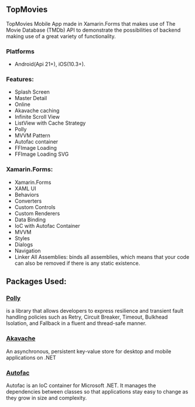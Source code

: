 ## TopMovies

TopMovies Mobile App made in Xamarin.Forms that makes use of The Movie Database (TMDb) API to demonstrate the possibilities of backend making use of a great variety of functionality.

### Platforms

 - Android(Api 21+), iOS(10.3+).

### Features:

- Splash Screen
- Master Detail
- Online
- Akavache caching
- Infinite Scroll View
- ListView with Cache Strategy
- Polly
- MVVM Pattern
- Autofac container
- FFImage Loading
- FFImage Loading SVG

### Xamarin.Forms:

- Xamarin.Forms
- XAML UI
- Behaviors
- Converters
- Custom Controls
- Custom Renderers
- Data Binding
- IoC with Autofac Container
- MVVM
- Styles
- Dialogs
- Navigation
- Linker All Assemblies: binds all assemblies, which means that your code can also be removed if there is any static existence.

## Packages Used:

### [Polly](https://www.nuget.org/packages/Polly)
is a library that allows developers to express resilience and transient fault handling policies such as Retry, Circuit Breaker, Timeout, Bulkhead Isolation, and Fallback in a fluent and thread-safe manner.

### [Akavache](https://www.nuget.org/packages/akavache)
An asynchronous, persistent key-value store for desktop and mobile applications on .NET

### [Autofac](https://www.nuget.org/packages/Autofac)
Autofac is an IoC container for Microsoft .NET. It manages the dependencies between classes so that applications stay easy to change as they grow in size and complexity.

